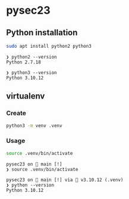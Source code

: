 # pysec23

## Python installation

```sh
sudo apt install python2 python3
```

```console
❯ python2 --version
Python 2.7.18

❯ python3 --version
Python 3.10.12
```

## virtualenv

### Create

```sh
python3 -m venv .venv
```

### Usage

```sh
source .venv/bin/activate
```

```console
pysec23 on  main [!] 
❯ source .venv/bin/activate

pysec23 on  main [!] via 🐍 v3.10.12 (.venv) 
❯ python --version
Python 3.10.12
```
